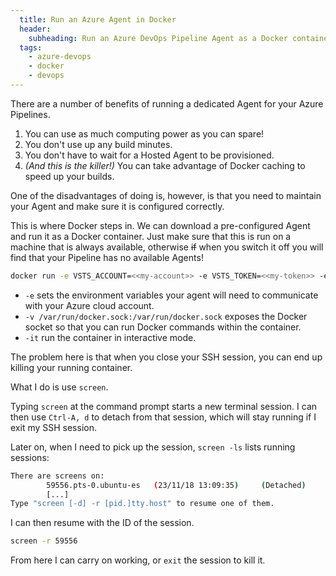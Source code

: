 ```yaml
---
  title: Run an Azure Agent in Docker
  header:
    subheading: Run an Azure DevOps Pipeline Agent as a Docker container
  tags:
    - azure-devops
    - docker
    - devops   
---
```


There are a number of benefits of running a dedicated Agent for your Azure Pipelines.

1. You can use as much computing power as you can spare!
1. You don't use up any build minutes.
1. You don't have to wait for a Hosted Agent to be provisioned.
1. _(And this is the killer!)_ You can take advantage of Docker caching to speed up your builds.

One of the disadvantages of doing is, however, is that you need to maintain your Agent and make sure it is configured correctly.

This is where Docker steps in. We can download a pre-configured Agent and run it as a Docker container.
Just make sure that this is run on a machine that is always available, otherwise ~~if~~ when you switch it off you will find that your Pipeline has no available Agents!

```bash
docker run -e VSTS_ACCOUNT=<<my-account>> -e VSTS_TOKEN=<<my-token>> -e VSTS_POOL="<<my-agent-pool>>" -v /var/run/docker.sock:/var/run/docker.sock -it microsoft/vsts-agent
```

* `-e` sets the environment variables your agent will need to communicate with your Azure cloud account.
* `-v /var/run/docker.sock:/var/run/docker.sock` exposes the Docker socket so that you can run Docker commands within the container.
* `-it` run the container in interactive mode.

The problem here is that when you close your SSH session, you can end up killing your running container.

What I do is use `screen`.

Typing `screen` at the command prompt starts a new terminal session. I can then use `Ctrl-A, d` to detach from that session, which will stay running if I exit my SSH session.

Later on, when I need to pick up the session, `screen -ls` lists running sessions:

```bash
There are screens on:
        59556.pts-0.ubuntu-es   (23/11/18 13:09:35)     (Detached)
        [...]
Type "screen [-d] -r [pid.]tty.host" to resume one of them.
```

I can then resume with the ID of the session.

```bash
screen -r 59556
```

From here I can carry on working, or `exit` the session to kill it.
